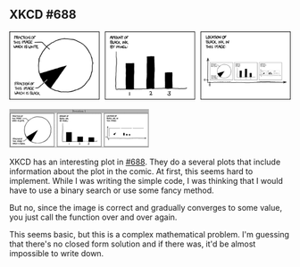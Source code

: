
## XKCD #688

![xkcd comic](self_description.png)

![animation](animation.gif)


XKCD has an interesting plot in [#688]. They do a several plots that include
information about the plot in the comic. At first, this seems hard to
implement. While I was writing the simple code, I was thinking that I would
have to use a binary search or use some fancy method.

But no, since the image is correct and gradually converges to some value, you
just call the function over and over again.

This seems basic, but this is a complex mathematical problem. I'm guessing that
there's no closed form solution and if there was, it'd be almost impossible to
write down.

[#688]:https://xkcd.com/688/
